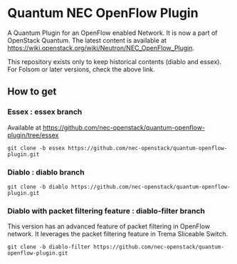 Quantum NEC OpenFlow Plugin
===========================

A Quantum Plugin for an OpenFlow enabled Network. It is now a part of OpenStack Quantum.
The latest content is available at https://wiki.openstack.org/wiki/Neutron/NEC_OpenFlow_Plugin.

This repository exists only to keep historical contents (diablo and essex).
For Folsom or later versions, check the above link.

How to get
----------

### Essex : **essex** branch
Available at https://github.com/nec-openstack/quantum-openflow-plugin/tree/essex

    git clone -b essex https://github.com/nec-openstack/quantum-openflow-plugin.git

### Diablo : **diablo** branch

    git clone -b diablo https://github.com/nec-openstack/quantum-openflow-plugin.git

### Diablo with packet filtering feature : **diablo-filter** branch
This version has an advanced feature of packet filtering in OpenFlow network.
It leverages the packet filtering feature in Trema Sliceable Switch.

    git clone -b diablo-filter https://github.com/nec-openstack/quantum-openflow-plugin.git
